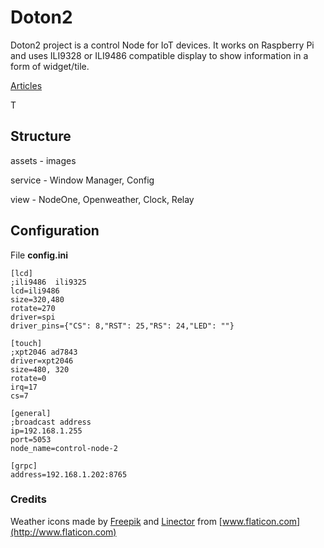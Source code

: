 Doton2
===

Doton2 project is a control Node for IoT devices. It works on Raspberry Pi and uses ILI9328 or ILI9486 compatible display to show
information in a form of widget/tile.

[Articles](https://koscis.wordpress.com/tag/doton2/)

T

## Structure

assets - images

service - Window Manager, Config

view - NodeOne, Openweather, Clock, Relay

## Configuration

File **config.ini** 

    [lcd]
    ;ili9486  ili9325
    lcd=ili9486
    size=320,480
    rotate=270
    driver=spi
    driver_pins={"CS": 8,"RST": 25,"RS": 24,"LED": ""}
    
    [touch]
    ;xpt2046 ad7843
    driver=xpt2046
    size=480, 320
    rotate=0
    irq=17
    cs=7
    
    [general]
    ;broadcast address
    ip=192.168.1.255
    port=5053
    node_name=control-node-2

    [grpc]
    address=192.168.1.202:8765
 
### Credits

Weather icons made by [Freepik](http://www.flaticon.com/authors/freepik) and [Linector](http://www.flaticon.com/authors/linector) from [www.flaticon.com](http://www.flaticon.com)
 
 

